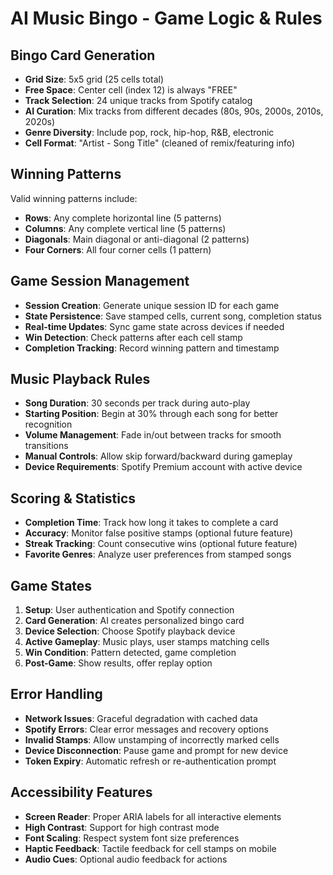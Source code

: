 # AI Music Bingo - Game Logic & Rules

## Bingo Card Generation
- **Grid Size**: 5x5 grid (25 cells total)
- **Free Space**: Center cell (index 12) is always "FREE"
- **Track Selection**: 24 unique tracks from Spotify catalog
- **AI Curation**: Mix tracks from different decades (80s, 90s, 2000s, 2010s, 2020s)
- **Genre Diversity**: Include pop, rock, hip-hop, R&B, electronic
- **Cell Format**: "Artist - Song Title" (cleaned of remix/featuring info)

## Winning Patterns
Valid winning patterns include:
- **Rows**: Any complete horizontal line (5 patterns)
- **Columns**: Any complete vertical line (5 patterns)  
- **Diagonals**: Main diagonal or anti-diagonal (2 patterns)
- **Four Corners**: All four corner cells (1 pattern)

## Game Session Management
- **Session Creation**: Generate unique session ID for each game
- **State Persistence**: Save stamped cells, current song, completion status
- **Real-time Updates**: Sync game state across devices if needed
- **Win Detection**: Check patterns after each cell stamp
- **Completion Tracking**: Record winning pattern and timestamp

## Music Playback Rules
- **Song Duration**: 30 seconds per track during auto-play
- **Starting Position**: Begin at 30% through each song for better recognition
- **Volume Management**: Fade in/out between tracks for smooth transitions
- **Manual Controls**: Allow skip forward/backward during gameplay
- **Device Requirements**: Spotify Premium account with active device

## Scoring & Statistics
- **Completion Time**: Track how long it takes to complete a card
- **Accuracy**: Monitor false positive stamps (optional future feature)
- **Streak Tracking**: Count consecutive wins (optional future feature)
- **Favorite Genres**: Analyze user preferences from stamped songs

## Game States
1. **Setup**: User authentication and Spotify connection
2. **Card Generation**: AI creates personalized bingo card
3. **Device Selection**: Choose Spotify playback device
4. **Active Gameplay**: Music plays, user stamps matching cells
5. **Win Condition**: Pattern detected, game completion
6. **Post-Game**: Show results, offer replay option

## Error Handling
- **Network Issues**: Graceful degradation with cached data
- **Spotify Errors**: Clear error messages and recovery options
- **Invalid Stamps**: Allow unstamping of incorrectly marked cells
- **Device Disconnection**: Pause game and prompt for new device
- **Token Expiry**: Automatic refresh or re-authentication prompt

## Accessibility Features
- **Screen Reader**: Proper ARIA labels for all interactive elements
- **High Contrast**: Support for high contrast mode
- **Font Scaling**: Respect system font size preferences
- **Haptic Feedback**: Tactile feedback for cell stamps on mobile
- **Audio Cues**: Optional audio feedback for actions